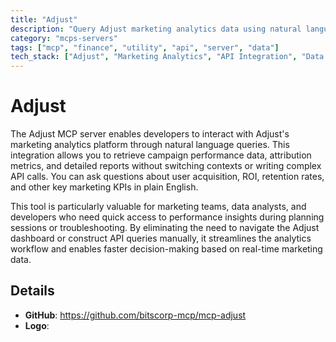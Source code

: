```yaml
---
title: "Adjust"
description: "Query Adjust marketing analytics data using natural language. Get campaign performance metrics and reports directly in chat."
category: "mcps-servers"
tags: ["mcp", "finance", "utility", "api", "server", "data"]
tech_stack: ["Adjust", "Marketing Analytics", "API Integration", "Data Visualization", "Campaign Tracking"]
---
```


# Adjust

The Adjust MCP server enables developers to interact with Adjust's marketing analytics platform through natural language queries. This integration allows you to retrieve campaign performance data, attribution metrics, and detailed reports without switching contexts or writing complex API calls. You can ask questions about user acquisition, ROI, retention rates, and other key marketing KPIs in plain English.

This tool is particularly valuable for marketing teams, data analysts, and developers who need quick access to performance insights during planning sessions or troubleshooting. By eliminating the need to navigate the Adjust dashboard or construct API queries manually, it streamlines the analytics workflow and enables faster decision-making based on real-time marketing data.

## Details

- **GitHub**: https://github.com/bitscorp-mcp/mcp-adjust
- **Logo**: 

